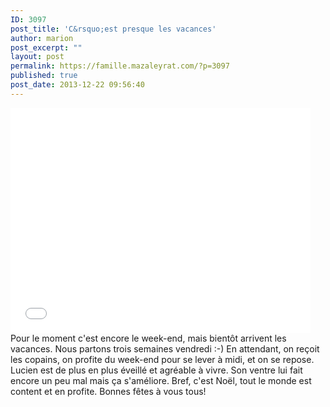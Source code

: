 ```yaml
---
ID: 3097
post_title: 'C&rsquo;est presque les vacances'
author: marion
post_excerpt: ""
layout: post
permalink: https://famille.mazaleyrat.com/?p=3097
published: true
post_date: 2013-12-22 09:56:40
---
```

<object width="480" height="360"><param name="movie" value="//www.youtube.com/v/Dl-jKyovNGc?hl=fr_FR&amp;version=3&amp;rel=0"></param><param name="allowFullScreen" value="true"></param><param name="allowscriptaccess" value="always"></param><embed src="//www.youtube.com/v/Dl-jKyovNGc?hl=fr_FR&amp;version=3&amp;rel=0" type="application/x-shockwave-flash" width="480" height="360" allowscriptaccess="always" allowfullscreen="true"></embed></object> 
Pour le moment c'est encore le week-end, mais bientôt arrivent les vacances. Nous partons trois semaines vendredi :-)
En attendant, on reçoit les copains, on profite du week-end pour se lever à midi, et on se repose. 
Lucien est de plus en plus éveillé et agréable à vivre. Son ventre lui fait encore un peu mal mais ça s'améliore. Bref, c'est Noël, tout le monde est content et en profite. Bonnes fêtes à vous tous!
